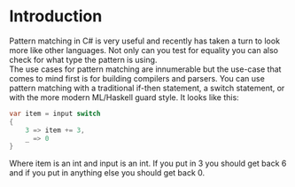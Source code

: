 ﻿# Introduction

Pattern matching in C# is very useful and recently
has taken a turn to look more like other languages.
Not only can you test for equality you can also check
for what type the pattern is using.  
The use cases for pattern matching are innumerable
but the use-case that comes to mind first is for
building compilers and parsers.
You can use pattern matching with a traditional
if-then statement, a switch statement, or with
the more modern ML/Haskell guard style.
It looks like this:
```c#
var item = input switch 
{
    3 => item += 3,
    _ => 0
}
```
Where item is an int and input is an int.
If you put in 3 you should get back 6 and if
you put in anything else you 
should get back 0.

